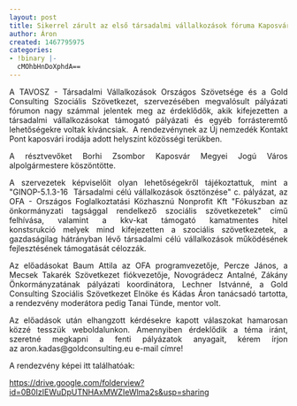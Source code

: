 ```yaml
---
layout: post
title: Sikerrel zárult az első társadalmi vállalkozások fóruma Kaposváron!
author: Áron
created: 1467795975
categories:
- !binary |-
  cMOhbHnDoXphdA==
---
```

<p style="text-align: justify;">A TAVOSZ - Társadalmi Vállalkozások Országos Szövetsége és a Gold Consulting Szociális Szövetkezet, szervezésében megvalósult pályázati fórumon nagy számmal jelentek meg&nbsp;az érdeklődők, akik kifejezetten a társadalmi vállalkozásokat támogató pályázati és egyéb forrásteremtő lehetőségekre voltak kíváncsiak. &nbsp;A rendezvénynek az Új nemzedék Kontakt Pont kaposvári irodája adott&nbsp;helyszínt&nbsp;közösségi terükben.</p><p style="text-align: justify;">A résztvevőket Borhi Zsombor Kaposvár Megyei Jogú Város alpolgármestere köszöntötte.</p><p style="text-align: justify;">A szervezetek képviselőit olyan lehetőségekről tájékoztattuk, mint a "GINOP-5.1.3-16 &nbsp;Társadalmi célú vállalkozások ösztönzése" c. pályázat, az OFA - Országos Foglalkoztatási Közhasznú Nonprofit Kft "Fókuszban az önkormányzati tagsággal rendelkező szociális szövetkezetek" című felhívása, valamint a kkv-kat támogató kamatmentes hitel konstsrukció&nbsp;melyek mind&nbsp;kifejezetten a&nbsp;szociális szövetkezetek, a gazdaságilag hátrányban lévő társadalmi célú vállalkozások működésének fejlesztésének támogatását célozzák.</p><p style="text-align: justify;">Az előadásokat Baum Attila az OFA programvezetője, Percze János, a Mecsek Takarék Szövetkezet fiókvezetője, Novográdecz Antalné, Zákány Önkormányzatának pályázati koordinátora, Lechner Istvánné, a Gold Consulting Szociális Szövetkezet Elnöke és Kádas Áron tanácsadó tartotta, a rendezvény moderátora pedig Tanai Tünde, mentor volt.&nbsp;</p><p style="text-align: justify;">Az előadások után elhangzott kérdésekre kapott válaszokat hamarosan közzé tesszük weboldalunkon. Amennyiben érdeklődik a téma iránt, szeretné megkapni a fenti pályázatok&nbsp;anyagait,&nbsp;kérem írjon az&nbsp;aron.kadas@goldconsulting.eu&nbsp;e-mail címre!&nbsp;</p><p style="text-align: justify;">A rendezvény képei itt találhatóak:&nbsp;</p><p style="text-align: justify;"><a href="https://drive.google.com/folderview?id=0B0IzIEWuDpUTNHAxMWZIeWlma2s&amp;usp=sharing">https://drive.google.com/folderview?id=0B0IzIEWuDpUTNHAxMWZIeWlma2s&amp;usp=sharing</a></p>
